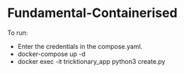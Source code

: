 # Fundamental-Containerised

To run:
* Enter the credentials in the compose.yaml.
* docker-compose up -d 
* docker exec -it tricktionary_app python3 create.py 
